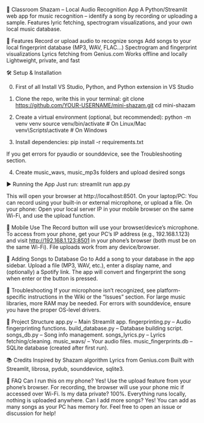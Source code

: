 🎵 Classroom Shazam – Local Audio Recognition App
A Python/Streamlit web app for music recognition – identify a song by recording or uploading a sample. Features lyric fetching, spectrogram visualizations, and your own local music database.

🚀 Features
Record or upload audio to recognize songs
Add songs to your local fingerprint database (MP3, WAV, FLAC…)
Spectrogram and fingerprint visualizations
Lyrics fetching from Genius.com
Works offline and locally
Lightweight, private, and fast

🛠️ Setup & Installation

0. First of all Install VS Studio, Python, and Python extension in VS Studio

1. Clone the repo, write this in your terminal:
git clone https://github.com/YOUR-USERNAME/mini-shazam.git
cd mini-shazam


2. Create a virtual environment (optional, but recommended):
python -m venv venv
source venv/bin/activate    # On Linux/Mac
venv\Scripts\activate       # On Windows

3. Install dependencies:
pip install -r requirements.txt

If you get errors for pyaudio or sounddevice, see the Troubleshooting section.

4. Create music_wavs, music_mp3s folders and upload desired songs

▶️ Running the App
Just run:
streamlit run app.py

This will open your browser at http://localhost:8501.
On your laptop/PC: You can record using your built-in or external microphone, or upload a file.
On your phone: Open your local server IP in your mobile browser on the same Wi-Fi, and use the upload function.


📲 Mobile Use
The Record button will use your browser/device’s microphone.
To access from your phone, get your PC’s IP address (e.g., 192.168.1.123) and visit http://192.168.1.123:8501 in your phone’s browser (both must be on the same Wi-Fi).
File uploads work from any device/browser.

🎵 Adding Songs to Database
Go to Add a song to your database in the app sidebar.
Upload a file (MP3, WAV, etc.), enter a display name, and (optionally) a Spotify link.
The app will convert and fingerprint the song when enter or the button is pressed.

🔧 Troubleshooting
If your microphone isn’t recognized, see platform-specific instructions in the Wiki or the “Issues” section.
For large music libraries, more RAM may be needed. 
For errors with sounddevice, ensure you have the proper OS-level drivers.

📝 Project Structure
app.py – Main Streamlit app.
fingerprinting.py – Audio fingerprinting functions.
build_database.py – Database building script.
songs_db.py – Song info management.
songs_lyrics.py – Lyrics fetching/cleaning.
music_wavs/ – Your audio files.
music_fingerprints.db – SQLite database (created after first run).

📚 Credits
Inspired by Shazam algorithm
Lyrics from Genius.com
Built with Streamlit, librosa, pydub, sounddevice, sqlite3.

🙋 FAQ
Can I run this on my phone?
Yes! Use the upload feature from your phone’s browser. For recording, the browser will use your phone mic if accessed over Wi-Fi.
Is my data private?
100%. Everything runs locally, nothing is uploaded anywhere.
Can I add more songs?
Yes! You can add as many songs as your PC has memory for.
Feel free to open an issue or discussion for help!


